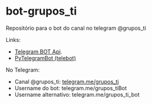 # bot-grupos_ti
Repositório para o bot do canal no telegram @grupos_ti

Links:
- [Telegram BOT Api](https://core.telegram.org/bots/api).
- [PyTelegramBot (telebot)](https://github.com/eternnoir/pyTelegramBotAPI)

No Telegram:
- Canal @grupos_ti: [telegram.me/grupos_ti](https://t.me/grupos_ti)
- Username do bot: telegram.me/grupos_tiBot
- Username alternativo: telegram.me/grupos_ti_bot
